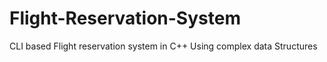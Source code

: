 # Flight-Reservation-System
CLI based Flight reservation system in C++
Using complex data Structures 
